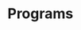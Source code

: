 # Programs



























































































































































